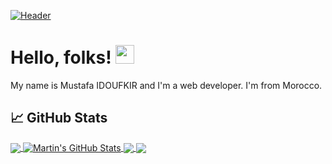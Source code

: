 [![Header](https://user-images.githubusercontent.com/57219106/95013481-707b5c00-0638-11eb-92b8-0649623b17e0.png "Header")](https://twitter.com/MustafaIdoufkir)

# Hello, folks! <img src="https://raw.githubusercontent.com/MartinHeinz/MartinHeinz/master/wave.gif" width="30px">

My name is Mustafa IDOUFKIR and I'm a web developer. I'm from Morocco.

## &#x1f4c8; GitHub Stats

<a href="https://github.com/Idoufkir/Idoufkir">
  <img align="center" src="https://github-readme-stats.vercel.app/api/top-langs/?username=Idoufkir&hide=java,html&title_color=ffffff&text_color=c9cacc&icon_color=2bbc8a&bg_color=1d1f21" />
</a>
<a href="https://github.com/Idoufkir/Idoufkir">
  <img align="center" src="https://github-readme-stats.vercel.app/api?username=Idoufkir&show_icons=true&line_height=27&count_private=true&title_color=ffffff&text_color=c9cacc&icon_color=2bbc8a&bg_color=1d1f21" alt="Martin's GitHub Stats" />
</a>

<a href="https://github.com/Idoufkir/app-SupGest--Brief-gestion-d-inventaire-">
  <img align="center" src="https://github-readme-stats.vercel.app/api/pin/?username=Idoufkir&repo=app-SupGest--Brief-gestion-d-inventaire-&title_color=ffffff&text_color=c9cacc&icon_color=2bbc8a&bg_color=1d1f21" />
</a>


<a href="https://github.com/Idoufkir/Projet-Fil-Rouge">
  <img align="center" src="https://github-readme-stats.vercel.app/api/pin/?username=Idoufkir&repo=Projet-Fil-Rouge&title_color=ffffff&text_color=c9cacc&icon_color=2bbc8a&bg_color=1d1f21" />
</a>    

<!-- links to social media icons -->

<!-- icons with padding -->

[1.1]: http://i.imgur.com/tXSoThF.png (twitter icon with padding)
[2.1]: http://i.imgur.com/0o48UoR.png (github icon with padding)

<!-- icons without padding -->

[1.2]: http://i.imgur.com/wWzX9uB.png (twitter icon without padding)
[2.2]: http://i.imgur.com/9I6NRUm.png (github icon without padding)
[3.2]: https://raw.githubusercontent.com/MartinHeinz/MartinHeinz/master/linkedin-3-16.png (LinkedIn icon without padding)


<!-- links to your social media accounts -->

[1]: https://twitter.com/MustafaIdoufkir
[2]: https://github.com/Idoufkir
[3]: https://www.linkedin.com/in/idoufkir


<!-- Resources -->
<!-- Icons: https://simpleicons.org/ -->
<!-- GitHub Stats: https://github.com/anuraghazra/github-readme-stats -->
<!-- Emojis: https://emojipedia.org/emoji/ -->
<!-- HTML Emojis: https://www.fileformat.info/index.htm -->
<!-- Shields: https://shields.io/ -->
<!-- Awesome GitHub Profile README: https://github.com/abhisheknaiidu/awesome-github-profile-readme -->
